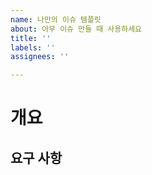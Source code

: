 ```yaml
---
name: 나만의 이슈 템플릿
about: 아무 이슈 만들 때 사용하세요
title: ''
labels: ''
assignees: ''

---
```


# 개요

## 요구 사항
